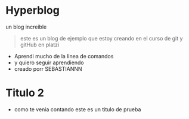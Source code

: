 # Hyperblog
un blog increible
>este es un blog de ejemplo que estoy creando en el curso de git y gitHub en platzi

- Aprendi mucho de la linea de comandos
- y quiero seguir aprendiendo
- creado porr SEBASTIANNN
# Titulo 2
- como te venia contando este es un titulo de prueba 